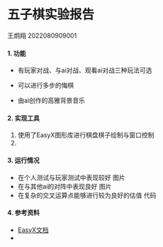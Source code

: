 # 五子棋实验报告

王炯翔 2022080909001 

#### 1. 功能

- 有玩家对战、与ai对战、观看ai对战三种玩法可选

- 可以进行多步的悔棋

- 由ai创作的高雅背景音乐

#### 2. 实现工具

1. 使用了EasyX图形库进行棋盘棋子绘制与窗口控制
2. 

#### 3. 运行情况

- 在个人测试与玩家测试中表现较好
  图片
- 在与其他ai的对阵中表现良好
  图片
- 在复杂的交叉运算点能够进行较为良好的估值
  代码

#### 4. 参考资料

- [EasyX文档](https://docs.easyx.cn/zh-cn/mouse-operations)
- 
